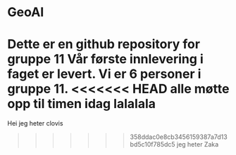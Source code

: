 # GeoAI
Dette er en github repository for gruppe 11
Vår første innlevering i faget er levert.
Vi er 6 personer i gruppe 11.
<<<<<<< HEAD
alle møtte opp til timen idag
lalalala
=======
Hei jeg heter clovis
>>>>>>> 358ddac0e8cb3456159387a7d13bd5c10f785dc5
jeg heter Zaka
